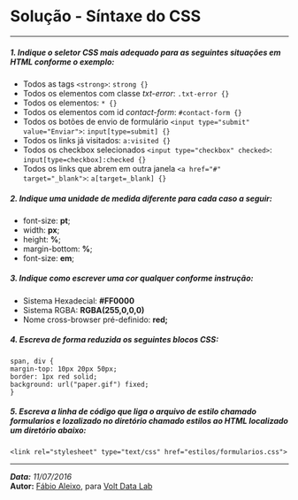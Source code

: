 # Solução - Síntaxe do CSS
---
##### 1. Indique o seletor CSS mais adequado para as seguintes situações em HTML conforme o exemplo:
- Todos as tags `<strong>`: `strong {}`
- Todos os elementos com classe *txt-error*: `.txt-error {}`
- Todos os elementos: `* {}`
- Todos os elementos com id *contact-form*: `#contact-form {}`
- Todos os botões de envio de formulário `<input type="submit" value="Enviar">`: `input[type=submit] {}`
- Todos os links já visitados: `a:visited {}`
- Todos os checkbox selecionados `<input type="checkbox" checked>`: `input[type=checkbox]:checked {}`
- Todos os links que abrem em outra janela `<a href="#" target="_blank">`: `a[target=_blank] {}`
##### 2. Indique uma unidade de medida diferente para cada caso a seguir:
- font-size: **pt**;  
- width: **px**;  
- height: **%**;
- margin-bottom: **%**;
- font-size: **em**;
#####  3. Indique como escrever uma cor qualquer conforme instrução:
- Sistema Hexadecial: **#FF0000**
- Sistema RGBA:  **RGBA(255,0,0,0)**
- Nome cross-browser pré-definido: **red;**
##### 4. Escreva de forma reduzida os seguintes blocos CSS:
```
span, div {
margin-top: 10px 20px 50px;
border: 1px red solid;
background: url("paper.gif") fixed;
}
```
##### 5. Escreva a linha de código que liga o arquivo de estilo chamado *formularios* e lozalizado no diretório chamado *estilos* ao HTML localizado um diretório abaixo:
```
<link rel="stylesheet" type="text/css" href="estilos/formularios.css">
```
___
***Data:** 11/07/2016*  
**Autor:** [Fábio Aleixo](http://www.fabioaleixo.com.br/), para [Volt Data Lab](http://www.voltdata.info/)
